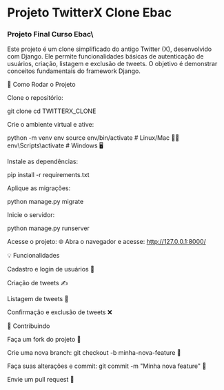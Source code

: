# Projeto TwitterX Clone Ebac

### Projeto Final Curso Ebac\

Este projeto é um clone simplificado do antigo Twitter (X), desenvolvido com Django. Ele permite funcionalidades básicas de autenticação de usuários, criação, listagem e exclusão de tweets. O objetivo é demonstrar conceitos fundamentais do framework Django.

🚀 Como Rodar o Projeto

Clone o repositório:

git clone <link-do-repo>
cd TWITTERX_CLONE

Crie o ambiente virtual e ative:

python -m venv env
source env/bin/activate  # Linux/Mac 🍎🐧
env\Scripts\activate     # Windows 🖥️

Instale as dependências:

pip install -r requirements.txt

Aplique as migrações:

python manage.py migrate

Inicie o servidor:

python manage.py runserver

Acesse o projeto:
🌐 Abra o navegador e acesse: http://127.0.0.1:8000/

💡 Funcionalidades

Cadastro e login de usuários 🔐

Criação de tweets ✍️

Listagem de tweets 📃

Confirmação e exclusão de tweets ❌

🤝 Contribuindo

Faça um fork do projeto 🍴

Crie uma nova branch: git checkout -b minha-nova-feature 🌱

Faça suas alterações e commit: git commit -m "Minha nova feature" 💾

Envie um pull request 🚀